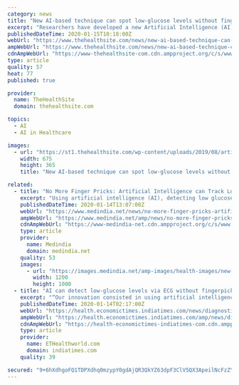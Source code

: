 ```yaml
---
category: news
title: "New AI-based technique can spot low-glucose levels without fingerprick test"
excerpt: "Researchers have developed a new Artificial Intelligence (AI)-based technique ... Basing on this information, clinicians can adapt the therapy to each individual,” the authors wrote."
publishedDateTime: 2020-01-15T10:18:00Z
webUrl: "https://www.thehealthsite.com/news/new-ai-based-technique-can-spot-low-glucose-levels-without-fingerprick-test-722291/"
ampWebUrl: "https://www.thehealthsite.com/news/new-ai-based-technique-can-spot-low-glucose-levels-without-fingerprick-test-722291/amp/"
cdnAmpWebUrl: "https://www-thehealthsite-com.cdn.ampproject.org/c/s/www.thehealthsite.com/news/new-ai-based-technique-can-spot-low-glucose-levels-without-fingerprick-test-722291/amp/"
type: article
quality: 57
heat: 77
published: true

provider:
  name: TheHealthSite
  domain: thehealthsite.com

topics:
  - AI
  - AI in Healthcare

images:
  - url: "https://st1.thehealthsite.com/wp-content/uploads/2019/08/artificial-intelligence-for-kidney-failure.jpg"
    width: 675
    height: 365
    title: "New AI-based technique can spot low-glucose levels without fingerprick test"

related:
  - title: "No More Finger Pricks: Artificial Intelligence can Track Low-glucose Levels Via ECG"
    excerpt: "Using artificial intelligence (AI), detecting low glucose ... Likewise, personalized therapy based on our system could be more effective than current approaches. Dr Leandro Pecchia comments ..."
    publishedDateTime: 2020-01-14T13:07:00Z
    webUrl: "https://www.medindia.net/news/no-more-finger-pricks-artificial-intelligence-can-track-low-glucose-levels-via-ecg-192543-1.htm"
    ampWebUrl: "https://www.medindia.net/amp/news/no-more-finger-pricks-artificial-intelligence-can-track-low-glucose-levels-via-ecg-192543-1.htm"
    cdnAmpWebUrl: "https://www-medindia-net.cdn.ampproject.org/c/s/www.medindia.net/amp/news/no-more-finger-pricks-artificial-intelligence-can-track-low-glucose-levels-via-ecg-192543-1.htm"
    type: article
    provider:
      name: Medindia
      domain: medindia.net
    quality: 53
    images:
      - url: "https://images.medindia.net/amp-images/health-images/new-tool-identifies-diabetic-patients-at-risk-for-hypoglycemia.jpg"
        width: 1200
        height: 1000
  - title: "AI can detect low-glucose levels via ECG without fingerpick test"
    excerpt: "“Our innovation consisted in using artificial intelligence for automatic detecting ... Likewise, personalised therapy based on our system could be more effective than current approaches."
    publishedDateTime: 2020-01-14T02:17:00Z
    webUrl: "https://health.economictimes.indiatimes.com/news/diagnostics/ai-can-detect-low-glucose-levels-via-ecg-without-fingerpick-test/73236467"
    ampWebUrl: "https://health.economictimes.indiatimes.com/amp/news/diagnostics/ai-can-detect-low-glucose-levels-via-ecg-without-fingerpick-test/73236467"
    cdnAmpWebUrl: "https://health-economictimes-indiatimes-com.cdn.ampproject.org/c/s/health.economictimes.indiatimes.com/amp/news/diagnostics/ai-can-detect-low-glucose-levels-via-ecg-without-fingerpick-test/73236467"
    type: article
    provider:
      name: ETHealthworld.com
      domain: indiatimes.com
    quality: 39

secured: "9+6hXdhgoFQ1TDPXdhq0mzypY0gdAjQR3QkYZ63dpF3ClV5QX3ApeilNcFzZYRurbvHMQmB22MpvIwd0dVs2jPetoWrX1lWJPGdzk/+p82QysHPcc06fBT/yxXJxykqj0JEeiyvpd7qyqeAN5kli65zPWxaP7orLH/NSwdoclAq++Pg1pgs6JJHbcwsDlrciQ+cuUinsggd128fxg5zXHDD3pAWsYs/OWHhNrsLY2qQsD5PKkzXMV+nFS09p6PLs7K+KHbD8GVNTz5jxxtJMBspEWOah73RN32BEnmD2rGDqZhpGKOmruUq2AZOKEsBE;WfOMFtXsg4UjHhaIhlZvBw=="
---
```



